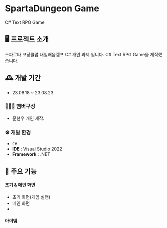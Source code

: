 # SpartaDungeon Game
C# Text RPG Game


## 🖥️ 프로젝트 소개
스파르타 코딩클럽 내일배움캠프 C# 개인 과제 입니다.
C# Text RPG Game을 제작했습니다.
<br>

## 🕰️ 개발 기간
* 23.08.18 ~ 23.08.23

### 🧑‍🤝‍🧑 맴버구성
 - 문현우 개인 제작.

### ⚙️ 개발 환경
- `C#`
- **IDE** : Visual Studio 2022
- **Framework** : .NET

## 📌 주요 기능
#### 초기 & 메인 화면
- 초기 화면(게임 실행)
- 메인 화면
- 
#### 아이템 
